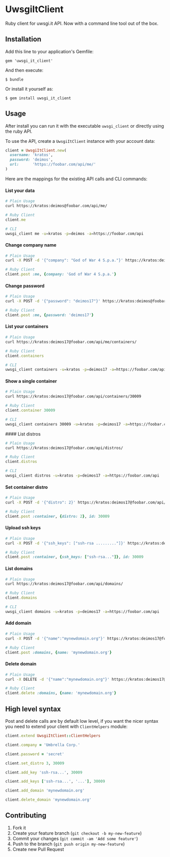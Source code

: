 # UwsgiItClient

Ruby client for uwsgi.it API. Now with a command line tool out of the box.

## Installation

Add this line to your application's Gemfile:

    gem 'uwsgi_it_client'

And then execute:

    $ bundle

Or install it yourself as:

    $ gem install uwsgi_it_client

## Usage

After install you can run it with the executable `uwsgi_client` or directly using the ruby API.

To use the API, create a `UwsgiItClient` instance with your account data:
```ruby
client = UwsgiItClient.new(
  username: 'kratos',
  password: 'deimos',
  url:      'https://foobar.com/api/me/'
)
```

Here are the mappings for the existing API calls and CLI commands:

#### List your data

```bash
# Plain Usage
curl https://kratos:deimos@foobar.com/api/me/
```

```ruby
# Ruby Client
client.me
```

```bash
# CLI
uwsgi_client me -u=kratos -p=deimos -a=https://foobar.com/api
```


####  Change company name

```bash
# Plain Usage
curl -X POST -d '{"company": "God of War 4 S.p.a."}' https://kratos:deimos@foobar.com/api/me/
```

```ruby
# Ruby Client
client.post :me, {company: 'God of War 4 S.p.a.'}
```


#### Change password

```bash
# Plain Usage
curl -X POST -d '{"password": "deimos17"}' https://kratos:deimos@foobar.com/api/me/
```

```ruby
# Ruby Client
client.post :me, {password: 'deimos17'}
```


#### List your containers

```bash
# Plain Usage
curl https://kratos:deimos17@foobar.com/api/me/containers/
```

```ruby
# Ruby Client
client.containers
```

```bash
# CLI
uwsgi_client containers -u=kratos -p=deimos17 -a=https://foobar.com/api
```


#### Show a single container

```bash
# Plain Usage
curl https://kratos:deimos17@foobar.com/api/containers/30009
```

```ruby
# Ruby Client
client.container 30009
```

```bash
# CLI
uwsgi_client containers 30009 -u=kratos -p=deimos17 -a=https://foobar.com/api
```


#### List distros

```bash
# Plain Usage
curl https://kratos:deimos17@foobar.com/api/distros/
```

```ruby
# Ruby Client
client.distros
```

```bash
# CLI
uwsgi_client distros -u=kratos -p=deimos17 -a=https://foobar.com/api
```


#### Set container distro

```bash
# Plain Usage
curl -X POST -d '{"distro": 2}' https://kratos:deimos17@foobar.com/api/containers/30009
```

```ruby
# Ruby Client
client.post :container, {distro: 2}, id: 30009
```


#### Upload ssh keys

```bash
# Plain Usage
curl -X POST -d '{"ssh_keys": ["ssh-rsa ........."]}' https://kratos:deimos17@foobar.com/api/containers/30009
```

```ruby
# Ruby Client
client.post :container, {ssh_keys: ["ssh-rsa..."]}, id: 30009
```


#### List domains

```bash
# Plain Usage
curl https://kratos:deimos17@foobar.com/api/domains/
```

```ruby
# Ruby Client
client.domains
```

```bash
# CLI
uwsgi_client domains -u=kratos -p=deimos17 -a=https://foobar.com/api
```


#### Add domain

```bash
# Plain Usage
curl -X POST -d '{"name":"mynewdomain.org"}' https://kratos:deimos17@foobar.com/api/domains/
```

```ruby
# Ruby Client
client.post :domains, {name: 'mynewdomain.org'}
```


#### Delete domain

```bash
# Plain Usage
curl -X DELETE -d '{"name":"mynewdomain.org"}' https://kratos:deimos17@foobar.com/api/domains/
```

```ruby
# Ruby Client
client.delete :domains, {name: 'mynewdomain.org'}
```


## High level syntax

Post and delete calls are by default low level, if you want the nicer syntax you need to extend your client with `ClientHelpers` module:

```ruby
client.extend UwsgiItClient::ClientHelpers

client.company = 'Umbrella Corp.'

client.password = 'secret'

client.set_distro 3, 30009

client.add_key 'ssh-rsa...', 30009

client.add_keys ['ssh-rsa...', '...'], 30009

client.add_domain 'mynewdomain.org'

client.delete_domain 'mynewdomain.org'
```


## Contributing

1. Fork it
2. Create your feature branch (`git checkout -b my-new-feature`)
3. Commit your changes (`git commit -am 'Add some feature'`)
4. Push to the branch (`git push origin my-new-feature`)
5. Create new Pull Request




